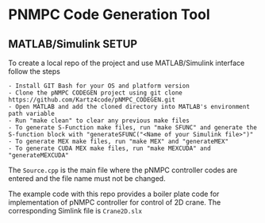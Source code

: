 # PNMPC Code Generation Tool

## MATLAB/Simulink SETUP
To create a local repo of the project and use MATLAB/Simulink interface follow the steps 
```
- Install GIT Bash for your OS and platform version 
- Clone the pNMPC CODEGEN project using git clone https://github.com/Kartz4code/pNMPC_CODEGEN.git
- Open MATLAB and add the cloned directory into MATLAB's environment path variable 
- Run "make clean" to clear any previous make files 
- To generate S-Function make files, run "make SFUNC" and generate the S-function block with "generateSFUNC("<Name of your Simulink file>")" 
- To generate MEX make files, run "make MEX" and "generateMEX" 
- To generate CUDA MEX make files, run "make MEXCUDA" and "generateMEXCUDA" 
```

The `Source.cpp` is the main file where the pNMPC controller codes are entered and the file name must not be changed. 

The example code with this repo provides a boiler plate code for implementation of pNMPC controller for control of 2D crane. The corresponding Simlink file is `Crane2D.slx`   

